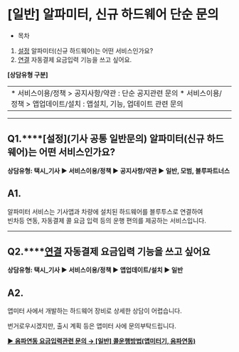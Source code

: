 # [일반] 알파미터, 신규 하드웨어 단순 문의

* 목차

1. [설정](공통) 알파미터(신규 하드웨어)는 어떤 서비스인가요?
2. [연결](일반) 자동결제 요금입력 기능을 쓰고 싶어요.

**[상담유형 구분]**

|  |
| --- |
| * 서비스이용/정책 > 공지사항/약관 : 단순 공지관련 문의 * 서비스이용/정책 > 앱업데이트/설치 : 앱설치, 기능, 업데이트 관련 문의 |

---

**Q1.****[설정](기사 공통 일반문의)** **알파미터(신규 하드웨어)는 어떤 서비스인가요?**
---------------------------------------------------------

**상담유형: 택시\_기사 ▶ 서비스이용/정책 ▶ 공지사항/약관 ▶ 일반, 모범, 블루파트너스**

**A1.**
-------

알파미터 서비스는 기사앱과 차량에 설치된 하드웨어를 블루투스로 연결하여   
빈차등 연동, 자동결제 콜 요금 입력 등의 운행 편의를 제공하는 서비스입니다.

---

**Q2.****[연결](일반)** **자동결제 요금입력 기능을 쓰고 싶어요**
--------------------------------------------

**상담유형: 택시\_기사 ▶ 서비스이용/정책 ▶ 앱업데이트/설치 ▶ 일반**

**A2.**
-------

앱미터 사에서 개발하는 하드웨어 장비로 상세한 상담이 어렵습니다.

번거로우시겠지만, 출시 계획 등은 앱미터 사에 문의부탁드립니다.

[**▶ 음파연동 요금입력관련 문의 → [일반] 콜운행방법(앱미터기, 음파연동)**](https://kakaomobilitysupport.zendesk.com/hc/ko/articles/29509710651801--%EC%9D%BC%EB%B0%98-%EC%BD%9C%EC%9A%B4%ED%96%89%EB%B0%A9%EB%B2%95-%EC%95%B1%EB%AF%B8%ED%84%B0%EA%B8%B0-%EC%9D%8C%ED%8C%8C%EC%97%B0%EB%8F%99)